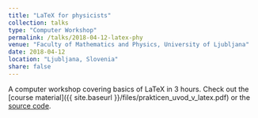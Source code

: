 ```yaml
---
title: "LaTeX for physicists"
collection: talks
type: "Computer Workshop"
permalink: /talks/2018-04-12-latex-phy
venue: "Faculty of Mathematics and Physics, University of Ljubljana"
date: 2018-04-12
location: "Ljubljana, Slovenia"
share: false
---
```


A computer workshop covering basics of LaTeX in 3 hours. 
Check out the [course material]({{ site.baseurl }}/files/prakticen_uvod_v_latex.pdf) 
or the [source code](https://github.com/jureslak/racunalniske-delavnice/tree/master/fmf/latex).

